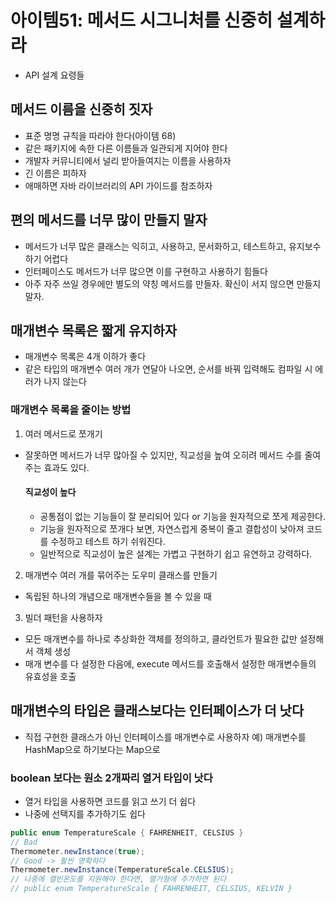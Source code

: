# 아이템51: 메서드 시그니처를 신중히 설계하라
- API 설계 요령들
## 메서드 이름을 신중히 짓자
- 표준 명명 규칙을 따라야 한다(아이템 68)
- 같은 패키지에 속한 다른 이름들과 일관되게 지어야 한다
- 개발자 커뮤니티에서 널리 받아들여지는 이름을 사용하자
- 긴 이름은 피하자
- 애매하면 자바 라이브러리의 API 가이드를 참조하자
## 편의 메서드를 너무 많이 만들지 말자
- 메서드가 너무 많은 클래스는 익히고, 사용하고, 문서화하고, 테스트하고, 유지보수하기 어렵다
- 인터페이스도 메서드가 너무 많으면 이를 구현하고 사용하기 힘들다
- 아주 자주 쓰일 경우에만 별도의 약칭 메서드를 만들자. 확신이 서지 않으면 만들지 말자.
## 매개변수 목록은 짧게 유지하자
- 매개변수 목록은 4개 이하가 좋다
- 같은 타입의 매개변수 여러 개가 연달아 나오면, 순서를 바꿔 입력해도 컴파일 시 에러가 나지 않는다
### 매개변수 목록을 줄이는 방법
1. 여러 메서드로 쪼개기
- 잘못하면 메서드가 너무 많아질 수 있지만, 직교성을 높여 오히려 메서드 수를 줄여주는 효과도 있다.
  #### 직교성이 높다
  - 공통점이 없는 기능들이 잘 분리되어 있다 or 기능을 원자적으로 쪼게 제공한다.
  - 기능을 원자적으로 쪼개다 보면, 자연스럽게 중복이 줄고 결합성이 낮아져 코드를 수정하고 테스트 하기 쉬워진다.
  - 일반적으로 직교성이 높은 설계는 가볍고 구현하기 쉽고 유연하고 강력하다.
2. 매개변수 여러 개를 묶어주는 도우미 클래스를 만들기
- 독립된 하나의 개념으로 매개변수들을 볼 수 있을 때
3. 빌더 패턴을 사용하자
- 모든 매개변수를 하나로 추상화한 객체를 정의하고, 클라언트가 필요한 값만 설정해서 객체 생성
- 매개 변수를 다 설정한 다음에, execute 메서드를 호출해서 설정한 매개변수들의 유효성을 호출
## 매개변수의 타입은 클래스보다는 인터페이스가 더 낫다
- 직접 구현한 클래스가 아닌 인터페이스를 매개변수로 사용하자
  예) 매개변수를 HashMap으로 하기보다는 Map으로
### boolean 보다는 원소 2개짜리 열거 타입이 낫다
- 열거 타입을 사용하면 코드를 읽고 쓰기 더 쉽다
- 나중에 선택지를 추가하기도 쉽다
``` java
public enum TemperatureScale { FAHRENHEIT, CELSIUS }
// Bad
Thermometer.newInstance(true);
// Good -> 훨씬 명확하다
Thermometer.newInstance(TemperatureScale.CELSIUS);
// 나중에 캘빈온도를 지원해야 한다면, 열거형에 추가하면 된다
// public enum TemperatureScale { FAHRENHEIT, CELSIUS, KELVIN }
```
